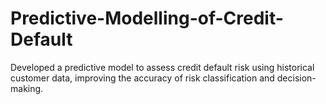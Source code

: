 # Predictive-Modelling-of-Credit-Default
Developed a predictive model to assess credit default risk using historical customer data, improving the accuracy of risk classification and decision-making.
